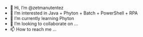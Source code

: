 - 👋 Hi, I’m @zetmanutentez
- 👀 I’m interested in Java + Phyton + Batch + PowerShell + RPA
- 🌱 I’m currently learning Phyton
- 💞️ I’m looking to collaborate on ...
- 📫 How to reach me ...

<!---
zetmanutentez/zetmanutentez is a ✨ special ✨ repository because its `README.md` (this file) appears on your GitHub profile.
You can click the Preview link to take a look at your changes.
--->
